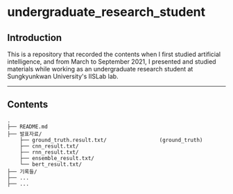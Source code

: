 # undergraduate_research_student

## Introduction
This is a repository that recorded the contents when I first studied artificial intelligence, and from March to September 2021, I presented and studied materials while working as an undergraduate research student at Sungkyunkwan University's IISLab lab.

---

## Contents


```plain
.
├── README.md
├── 발표자료/
    ├── ground_truth.result.txt/                 (ground_truth)
    ├── cnn_result.txt/
    ├── rnn_result.txt/
    ├── ensemble_result.txt/
    └── bert_result.txt/
├── 기록들/
├── ...
├── ...
```
